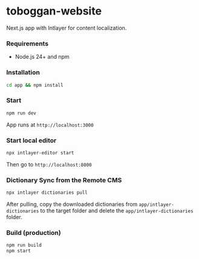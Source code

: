 # toboggan-website

Next.js app with Intlayer for content localization.

### Requirements

- Node.js 24+ and npm

### Installation

```bash
cd app && npm install
```

### Start

```bash
npm run dev
```

App runs at `http://localhost:3000`

### Start local editor

```bash
npx intlayer-editor start 
```

Then go to `http://localhost:8000`

### Dictionary Sync from the Remote CMS

```bash
npx intlayer dictionaries pull
```

After pulling, copy the downloaded dictionaries from `app/intlayer-dictionaries` to the target folder and delete the `app/intlayer-dictionaries` folder.

### Build (production)

```bash
npm run build
npm start
```
